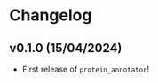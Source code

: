# Changelog

<!--next-version-placeholder-->

## v0.1.0 (15/04/2024)

- First release of `protein_annotator`!